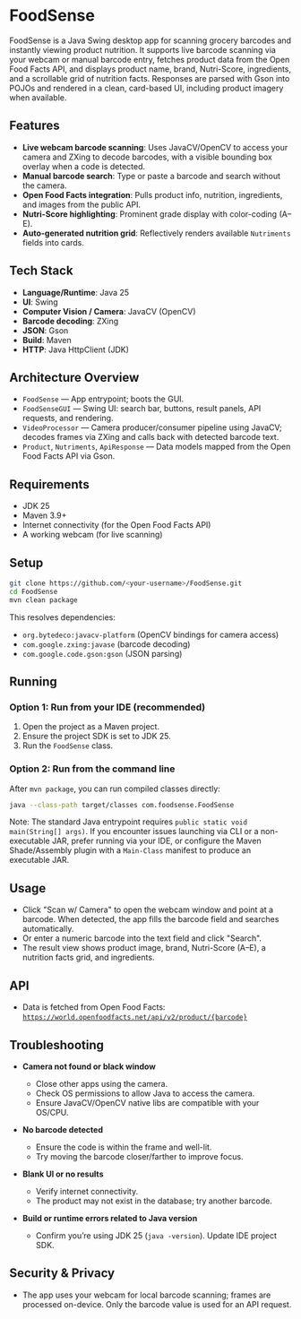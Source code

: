 # FoodSense

FoodSense is a Java Swing desktop app for scanning grocery barcodes and instantly viewing product nutrition. It supports live barcode scanning via your webcam or manual barcode entry, fetches product data from the Open Food Facts API, and displays product name, brand, Nutri-Score, ingredients, and a scrollable grid of nutrition facts. Responses are parsed with Gson into POJOs and rendered in a clean, card-based UI, including product imagery when available.

## Features

- **Live webcam barcode scanning**: Uses JavaCV/OpenCV to access your camera and ZXing to decode barcodes, with a visible bounding box overlay when a code is detected.
- **Manual barcode search**: Type or paste a barcode and search without the camera.
- **Open Food Facts integration**: Pulls product info, nutrition, ingredients, and images from the public API.
- **Nutri-Score highlighting**: Prominent grade display with color-coding (A–E).
- **Auto-generated nutrition grid**: Reflectively renders available `Nutriments` fields into cards.

## Tech Stack

- **Language/Runtime**: Java 25
- **UI**: Swing
- **Computer Vision / Camera**: JavaCV (OpenCV)
- **Barcode decoding**: ZXing
- **JSON**: Gson
- **Build**: Maven
- **HTTP**: Java HttpClient (JDK)

## Architecture Overview

- `FoodSense` — App entrypoint; boots the GUI.
- `FoodSenseGUI` — Swing UI: search bar, buttons, result panels, API requests, and rendering.
- `VideoProcessor` — Camera producer/consumer pipeline using JavaCV; decodes frames via ZXing and calls back with detected barcode text.
- `Product`, `Nutriments`, `ApiResponse` — Data models mapped from the Open Food Facts API via Gson.

## Requirements

- JDK 25
- Maven 3.9+
- Internet connectivity (for the Open Food Facts API)
- A working webcam (for live scanning)

## Setup

```bash
git clone https://github.com/<your-username>/FoodSense.git
cd FoodSense
mvn clean package
```

This resolves dependencies:

- `org.bytedeco:javacv-platform` (OpenCV bindings for camera access)
- `com.google.zxing:javase` (barcode decoding)
- `com.google.code.gson:gson` (JSON parsing)

## Running

### Option 1: Run from your IDE (recommended)

1. Open the project as a Maven project.
2. Ensure the project SDK is set to JDK 25.
3. Run the `FoodSense` class.

### Option 2: Run from the command line

After `mvn package`, you can run compiled classes directly:

```bash
java --class-path target/classes com.foodsense.FoodSense
```

Note: The standard Java entrypoint requires `public static void main(String[] args)`. If you encounter issues launching via CLI or a non-executable JAR, prefer running via your IDE, or configure the Maven Shade/Assembly plugin with a `Main-Class` manifest to produce an executable JAR.

## Usage

- Click "Scan w/ Camera" to open the webcam window and point at a barcode. When detected, the app fills the barcode field and searches automatically.
- Or enter a numeric barcode into the text field and click "Search".
- The result view shows product image, brand, Nutri-Score (A–E), a nutrition facts grid, and ingredients.

## API

- Data is fetched from Open Food Facts: [`https://world.openfoodfacts.net/api/v2/product/{barcode}`](https://world.openfoodfacts.net/api/v2/product/)

## Troubleshooting

- **Camera not found or black window**
  - Close other apps using the camera.
  - Check OS permissions to allow Java to access the camera.
  - Ensure JavaCV/OpenCV native libs are compatible with your OS/CPU.

- **No barcode detected**
  - Ensure the code is within the frame and well-lit.
  - Try moving the barcode closer/farther to improve focus.

- **Blank UI or no results**
  - Verify internet connectivity.
  - The product may not exist in the database; try another barcode.

- **Build or runtime errors related to Java version**
  - Confirm you’re using JDK 25 (`java -version`). Update IDE project SDK.

## Security & Privacy

- The app uses your webcam for local barcode scanning; frames are processed on-device. Only the barcode value is used for an API request.
